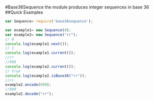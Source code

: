 #Base36Sequence
the module produces integer sequences in base 36
##Quick Examples
```js
var Sequence= require('base36sequence');

var example1= new Sequence(0);
var example2= new Sequence("rr");
// 0
console.log(example1.next());
// 1
console.log(example1.current());
//rr
//999
console.log(example2.current());
// true
console.log(example2.isBase36("rr"));
//rr
example2.encode(999);
//999
example2.decode("rr");
```